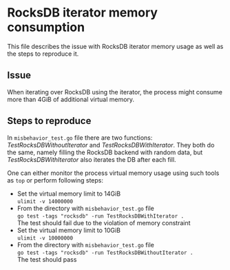 # RocksDB iterator memory consumption
This file describes the issue with RocksDB iterator memory usage as well as the steps to reproduce it.

## Issue
When iterating over RocksDB using the iterator, the process might consume more than 4GiB of additional virtual memory.

## Steps to reproduce
In `misbehavior_test.go` file there are two functions: _TestRocksDBWithoutIterator_ and _TestRocksDBWithIterator_. 
They both do the same, namely filling the RocksDB backend with random data, but _TestRocksDBWithIterator_ also iterates
the DB after each fill.

One can either monitor the process virtual memory usage using such tools as `top` or perform following steps:
* Set the virtual memory limit to 14GiB  
`ulimit -v 14000000`
* From the directory with `misbehavior_test.go` file  
`go test -tags "rocksdb" -run TestRocksDBWithIterator .`  
The test should fail due to the violation of memory constraint
* Set the virtual memory limit to 10GiB  
  `ulimit -v 10000000`
* From the directory with `misbehavior_test.go` file  
  `go test -tags "rocksdb" -run TestRocksDBWithoutIterator .`  
The test should pass
